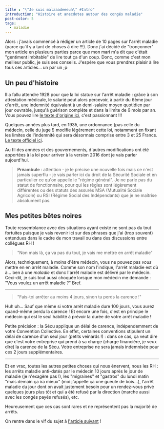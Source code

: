 ```yaml
---
title : "\"Je suis malaaadeeeuh\" #Intro"
introduction: "Histoire et anecdotes autour des congés maladie"
post-color: 5
tags:
  - maladie
---
```


Alors : j'avais commencé à rédiger un article de 10 pages sur l'arrêt maladie (parce qu'il y a tant de choses à dire !!!). Donc j'ai décidé de "tronçonner" mon article en plusieurs parties parce que mon mari m'a dit que c'était "gentiment imbitable" de lire tout ça d'un coup. Donc, comme c'est mon meilleur public, je suis ses conseils. J'espère que vous prendrez plaisir à lire tous ces articles… un par un ;p

## Un peu d'histoire

Il a fallu attendre 1928 pour que la loi statue sur l'arrêt maladie : grâce à son attestation médicale, le salarié peut alors percevoir, à partir du 6ème jour d'arrêt, une indemnité équivalant à un demi-salaire moyen quotidien par jour ouvrable, jusqu'à guérison complète et dans la limite de 6 mois par an. Vous pouvez lire [le texte d'origine ici](http://gallica.bnf.fr/ark:/12148/bpt6k61493738/f6.item.zoom), c'est passionnant !!!

Quelques années plus tard, en 1935, une ordonnance (pas celle du médecin, celle du juge !) modifie légèrement cette loi, notamment en fixant les limites de l'indemnité qui sera désormais comprise entre 3 et 25 Francs. [Le texte officiel ici](http://www.legislation.cnav.fr/Pages/texte.aspx?Nom=DEC_28101935).

Au fil des années et des gouvernements, d'autres modifications ont été apportées à la loi pour arriver à la version 2016 dont je vais parler aujourd'hui.

> **Préambule** : attention - je le précise une nouvelle fois mais ce n'est jamais superflu - je vais parler ici du droit de la Sécurité Sociale et en particulier ce qu'on appelle le "régime général". Je ne parle pas du statut de fonctionnaire, pour qui les règles sont légèrement différentes ou des statuts des assurés MSA (Mutualité Sociale Agricole) ou RSI (Régime Social des Indépendants) que je ne maîtrise absolument pas.

## Mes petites bêtes noires

Toute ressemblance avec des situations ayant existé ne sont pas du tout fortuites puisque je vais revenir ici sur des phrases que j'ai (trop souvent) entendues dans le cadre de mon travail ou dans des discussions entre collègues RH !

> "Non mais là, ça va pas du tout, je vais me mettre en arrêt maladie"

Alors, techniquement, à moins d'être médecin, vous ne pouvez pas _vous_ mettre en en arrêt maladie. Comme son nom l'indique, l'arrêt maladie est dû à… ben à une _maladie_ et donc l'arrêt maladie est délivré par le médecin. Ceci-dit, je suis tout aussi choquée lorsque mon médecin me demande : "Vous voulez un arrêt maladie ?" Bref.  

---

> "Fais-toi arrêter au moins 4 jours, sinon tu perds la carence !"

Huh uh… Sauf que même si votre arrêt maladie dure 100 jours, vous aurez quand-même perdu la carence ! Et encore une fois, c'est en principe le médecin qui est le seul habilité à prévoir la durée de votre arrêt maladie !

Petite précision : la Sécu applique un délai de carence, indépendemment de votre Convention Collective. En effet, certaines conventions stipulent un délai de carence d'un seul jour (petits veinards !) : dans ce cas, ça veut dire que c'est votre entreprise qui prend à sa charge (charge financière, je veux dire) la carence de la Sécu. Votre entreprise ne sera jamais indemnisée pour ces 2 jours supplémentaires.

---

Et en vrac, toutes les autres petites choses qui nous énervent, nous les RH : les arrêts maladie anti-datés par le médecin 10 jours après le jour de maladie (je n'exagère pas !), les "migraines" et "gastros" du lundi matin "mais demain ça ira mieux" (moi j'appelle ça une gueule de bois…), l'arrêt maladie du jour dont on avait justement besoin pour un rendez-vous privé quelques jours plus tôt et qui a été refusé par la direction (marche aussi avec les congés payés refusés), etc.

Heureusement que ces cas sont rares et ne représentent pas la majorité de arrêts.

On rentre dans le vif du sujet à [l'article suivant](/2016/11/09/je-suis-malade2.html) !
